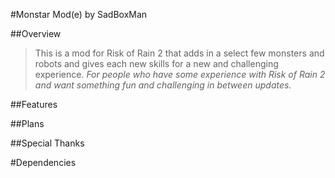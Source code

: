 #Monstar Mod(e) by SadBoxMan

##Overview
>This is a mod for Risk of Rain 2 that adds in a select few monsters and robots and gives each new skills for a new and challenging experience.
>*For people who have some experience with Risk of Rain 2 and want something fun and challenging in between updates.*

##Features


##Plans


##Special Thanks


#Dependencies


